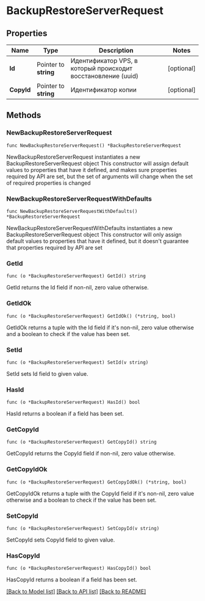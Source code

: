 # BackupRestoreServerRequest

## Properties

Name | Type | Description | Notes
------------ | ------------- | ------------- | -------------
**Id** | Pointer to **string** | Идентификатор VPS, в который происходит восстановление (uuid) | [optional] 
**CopyId** | Pointer to **string** | Идентификатор копии | [optional] 

## Methods

### NewBackupRestoreServerRequest

`func NewBackupRestoreServerRequest() *BackupRestoreServerRequest`

NewBackupRestoreServerRequest instantiates a new BackupRestoreServerRequest object
This constructor will assign default values to properties that have it defined,
and makes sure properties required by API are set, but the set of arguments
will change when the set of required properties is changed

### NewBackupRestoreServerRequestWithDefaults

`func NewBackupRestoreServerRequestWithDefaults() *BackupRestoreServerRequest`

NewBackupRestoreServerRequestWithDefaults instantiates a new BackupRestoreServerRequest object
This constructor will only assign default values to properties that have it defined,
but it doesn't guarantee that properties required by API are set

### GetId

`func (o *BackupRestoreServerRequest) GetId() string`

GetId returns the Id field if non-nil, zero value otherwise.

### GetIdOk

`func (o *BackupRestoreServerRequest) GetIdOk() (*string, bool)`

GetIdOk returns a tuple with the Id field if it's non-nil, zero value otherwise
and a boolean to check if the value has been set.

### SetId

`func (o *BackupRestoreServerRequest) SetId(v string)`

SetId sets Id field to given value.

### HasId

`func (o *BackupRestoreServerRequest) HasId() bool`

HasId returns a boolean if a field has been set.

### GetCopyId

`func (o *BackupRestoreServerRequest) GetCopyId() string`

GetCopyId returns the CopyId field if non-nil, zero value otherwise.

### GetCopyIdOk

`func (o *BackupRestoreServerRequest) GetCopyIdOk() (*string, bool)`

GetCopyIdOk returns a tuple with the CopyId field if it's non-nil, zero value otherwise
and a boolean to check if the value has been set.

### SetCopyId

`func (o *BackupRestoreServerRequest) SetCopyId(v string)`

SetCopyId sets CopyId field to given value.

### HasCopyId

`func (o *BackupRestoreServerRequest) HasCopyId() bool`

HasCopyId returns a boolean if a field has been set.


[[Back to Model list]](../README.md#documentation-for-models) [[Back to API list]](../README.md#documentation-for-api-endpoints) [[Back to README]](../README.md)


